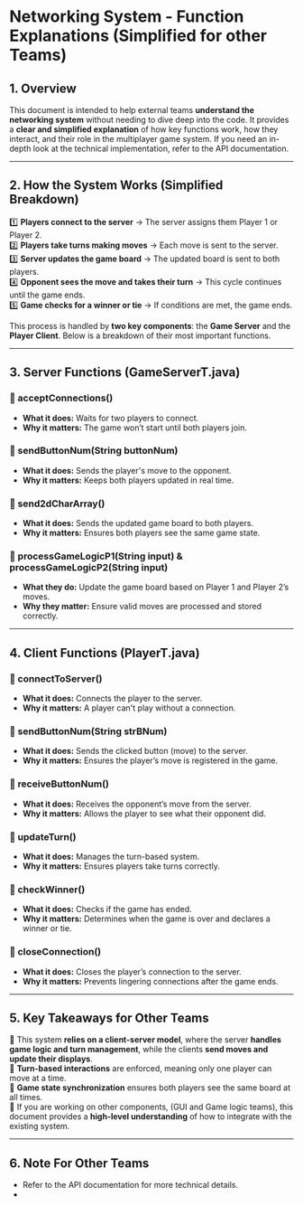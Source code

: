 # Networking System - Function Explanations (Simplified for other Teams) #



## **1. Overview**
This document is intended to help external teams **understand the networking system** without needing to dive deep into the code. It provides a **clear and simplified explanation** of how key functions work, how they interact, and their role in the multiplayer game system. If you need an in-depth look at the technical implementation, refer to the API documentation.

---

## **2. How the System Works (Simplified Breakdown)**
1️⃣ **Players connect to the server** → The server assigns them Player 1 or Player 2.  
2️⃣ **Players take turns making moves** → Each move is sent to the server.  
3️⃣ **Server updates the game board** → The updated board is sent to both players.  
4️⃣ **Opponent sees the move and takes their turn** → This cycle continues until the game ends.  
5️⃣ **Game checks for a winner or tie** → If conditions are met, the game ends.

This process is handled by **two key components**: the **Game Server** and the **Player Client**. Below is a breakdown of their most important functions.

---

## **3. Server Functions (GameServerT.java)**

### **🔹 acceptConnections()**
- **What it does:** Waits for two players to connect.
- **Why it matters:** The game won’t start until both players join.

### **🔹 sendButtonNum(String buttonNum)**
- **What it does:** Sends the player's move to the opponent.
- **Why it matters:** Keeps both players updated in real time.

### **🔹 send2dCharArray()**
- **What it does:** Sends the updated game board to both players.
- **Why it matters:** Ensures both players see the same game state.

### **🔹 processGameLogicP1(String input) & processGameLogicP2(String input)**
- **What they do:** Update the game board based on Player 1 and Player 2’s moves.
- **Why they matter:** Ensure valid moves are processed and stored correctly.

---

## **4. Client Functions (PlayerT.java)**

### **🔹 connectToServer()**
- **What it does:** Connects the player to the server.
- **Why it matters:** A player can't play without a connection.

### **🔹 sendButtonNum(String strBNum)**
- **What it does:** Sends the clicked button (move) to the server.
- **Why it matters:** Ensures the player’s move is registered in the game.

### **🔹 receiveButtonNum()**
- **What it does:** Receives the opponent’s move from the server.
- **Why it matters:** Allows the player to see what their opponent did.

### **🔹 updateTurn()**
- **What it does:** Manages the turn-based system.
- **Why it matters:** Ensures players take turns correctly.

### **🔹 checkWinner()**
- **What it does:** Checks if the game has ended.
- **Why it matters:** Determines when the game is over and declares a winner or tie.

### **🔹 closeConnection()**
- **What it does:** Closes the player’s connection to the server.
- **Why it matters:** Prevents lingering connections after the game ends.

---

## **5. Key Takeaways for Other Teams**
🔹 This system **relies on a client-server model**, where the server **handles game logic and turn management**, while the clients **send moves and update their displays**.  
🔹 **Turn-based interactions** are enforced, meaning only one player can move at a time.  
🔹 **Game state synchronization** ensures both players see the same board at all times.  
🔹 If you are working on other components, (GUI and Game logic teams), this document provides a **high-level understanding** of how to integrate with the existing system.

---

## **6. Note For Other Teams**
- Refer to the API documentation for more technical details.
-